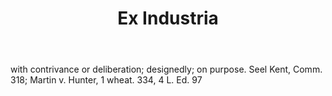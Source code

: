 ---
title: Ex Industria
letter: E
permalink: "/definitions/bld-ex-industria.html"
body: with contrivance or deliberation; designedly; on purpose. Seel Kent, Comm. 318;
  Martin v. Hunter, 1 wheat. 334, 4 L. Ed. 97
published_at: '2018-07-07'
source: Black's Law Dictionary 2nd Ed (1910)
layout: post
---